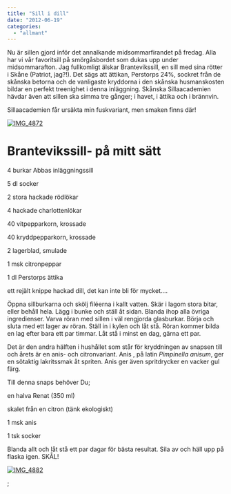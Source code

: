 ```yaml
---
title: "Sill i dill"
date: "2012-06-19"
categories: 
  - "allmant"
---
```


Nu är sillen gjord inför det annalkande midsommarfirandet på fredag. Alla har vi vår favoritsill på smörgåsbordet som dukas upp under midsommarafton. Jag fullkomligt älskar Brantevikssill, en sill med sina rötter i Skåne (Patriot, jag?!). Det sägs att ättikan, Perstorps 24%, sockret från de skånska betorna och de vanligaste kryddorna i den skånska husmanskosten bildar en perfekt treenighet i denna inläggning. Skånska Sillaacademien hävdar även att sillen ska simma tre gånger; i havet, i ättika och i brännvin.

Sillaacademien får ursäkta min fuskvariant, men smaken finns där!

[![](/static/img/IMG_4872-1024x682.jpg "IMG_4872")](http://import.local/wp-content/uploads/2012/06/IMG_4872.jpg)

# Brantevikssill- på mitt sätt

4 burkar Abbas inläggningssill

5 dl socker

2 stora hackade rödlökar

4 hackade charlottenlökar

40 vitpepparkorn, krossade

40 kryddpepparkorn, krossade

2 lagerblad, smulade

1 msk citronpeppar

1 dl Perstorps ättika

ett rejält knippe hackad dill, det kan inte bli för mycket....

Öppna sillburkarna och skölj filéerna i kallt vatten. Skär i lagom stora bitar, eller behåll hela. Lägg i bunke och ställ åt sidan. Blanda ihop alla övriga ingredienser. Varva röran med sillen i väl rengjorda glasburkar. Börja och sluta med ett lager av röran. Ställ in i kylen och låt stå. Röran kommer bilda en lag efter bara ett par timmar. Låt stå i minst en dag, gärna ett par.

Det är den andra hälften i hushållet som står för kryddningen av snapsen till och årets är en anis- och citronvariant. Anis , på latin _Pimpinella anisum_, ger en sötaktig lakritssmak åt spriten. Anis ger även spritdrycker en vacker gul färg.

Till denna snaps behöver Du;

en halva Renat (350 ml)

skalet från en citron (tänk ekologiskt)

1 msk anis

1 tsk socker

Blanda allt och låt stå ett par dagar för bästa resultat. Sila av och häll upp på flaska igen. SKÅL!

[![](/static/img/IMG_4882-682x1024.jpg "IMG_4882")](http://import.local/wp-content/uploads/2012/06/IMG_4882.jpg)

;
